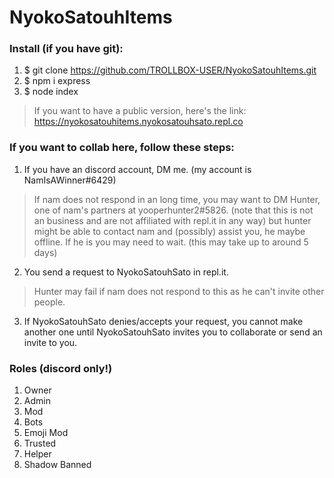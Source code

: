 # NyokoSatouhItems
### Install (if you have git):
1. $ git clone https://github.com/TROLLBOX-USER/NyokoSatouhItems.git
2. $ npm i express
3. $ node index
> If you want to have a public version, here's the link: https://nyokosatouhitems.nyokosatouhsato.repl.co

### If you want to collab here, follow these steps:
1. If you have an discord account, DM me. (my account is NamIsAWinner#6429)
> If nam does not respond in an long time, you may want to DM Hunter, one of nam's partners at yooperhunter2#5826. (note that this is not an business and are not affiliated with repl.it in any way)
but hunter might be able to contact nam and (possibly) assist you, he maybe offline. If he is you may need to wait. (this may take up to around 5 days)

2. You send a request to NyokoSatouhSato in repl.it.
> Hunter may fail if nam does not respond to this as he can't invite other people.
3. If NyokoSatouhSato denies/accepts your request, you cannot make another one until NyokoSatouhSato invites you to collaborate or send an invite to you.

### Roles (discord only!)
1. Owner
2. Admin
3. Mod
4. Bots
5. Emoji Mod
6. Trusted
7. Helper
8. Shadow Banned

